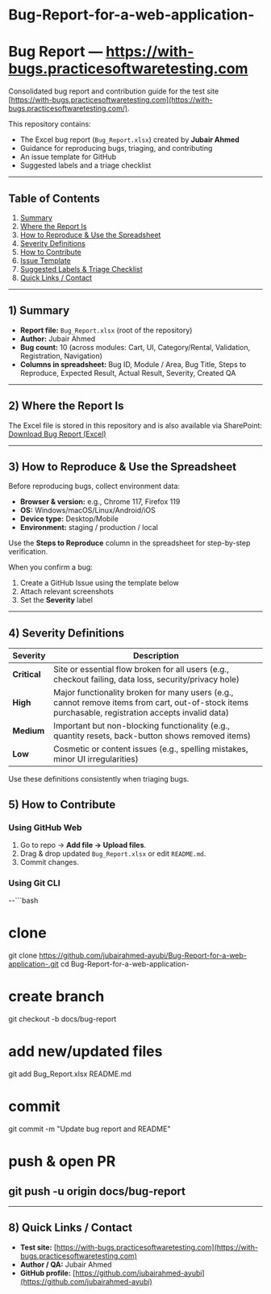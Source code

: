 # Bug-Report-for-a-web-application-
# Bug Report — https://with-bugs.practicesoftwaretesting.com

Consolidated bug report and contribution guide for the test site [https://with-bugs.practicesoftwaretesting.com](https://with-bugs.practicesoftwaretesting.com/).

This repository contains:  
- The Excel bug report (`Bug_Report.xlsx`) created by **Jubair Ahmed**  
- Guidance for reproducing bugs, triaging, and contributing  
- An issue template for GitHub  
- Suggested labels and a triage checklist  

---

## Table of Contents

1. [Summary](#summary)  
2. [Where the Report Is](#where-the-report-is)  
3. [How to Reproduce & Use the Spreadsheet](#how-to-reproduce--use-the-spreadsheet)  
4. [Severity Definitions](#severity-definitions)  
5. [How to Contribute](#how-to-contribute)  
6. [Issue Template](#issue-template)  
7. [Suggested Labels & Triage Checklist](#suggested-labels--triage-checklist)  
8. [Quick Links / Contact](#quick-links--contact)  

---

## 1) Summary

- **Report file:** `Bug_Report.xlsx` (root of the repository)  
- **Author:** Jubair Ahmed  
- **Bug count:** 10 (across modules: Cart, UI, Category/Rental, Validation, Registration, Navigation)  
- **Columns in spreadsheet:** Bug ID, Module / Area, Bug Title, Steps to Reproduce, Expected Result, Actual Result, Severity, Created QA  

---

## 2) Where the Report Is

The Excel file is stored in this repository and is also available via SharePoint:  
[Download Bug Report (Excel)](https://mistedu-my.sharepoint.com/:x:/g/personal/202014018_student_mist_ac_bd/EQA_m_ADAf1Ou7XYkCuuoxMBJIqzNsZ6njjQweKa_GkCng?e=wHl1EK)


---

## 3) How to Reproduce & Use the Spreadsheet

Before reproducing bugs, collect environment data:  

- **Browser & version:** e.g., Chrome 117, Firefox 119  
- **OS:** Windows/macOS/Linux/Android/iOS  
- **Device type:** Desktop/Mobile  
- **Environment:** staging / production / local  

Use the **Steps to Reproduce** column in the spreadsheet for step-by-step verification.  

When you confirm a bug:  
1. Create a GitHub Issue using the template below  
2. Attach relevant screenshots  
3. Set the **Severity** label  

---

## 4) Severity Definitions

| Severity  | Description |
|-----------|-------------|
| **Critical** | Site or essential flow broken for all users (e.g., checkout failing, data loss, security/privacy hole) |
| **High** | Major functionality broken for many users (e.g., cannot remove items from cart, out-of-stock items purchasable, registration accepts invalid data) |
| **Medium** | Important but non-blocking functionality (e.g., quantity resets, back-button shows removed items) |
| **Low** | Cosmetic or content issues (e.g., spelling mistakes, minor UI irregularities) |

Use these definitions consistently when triaging bugs.  
## 5) How to Contribute

### Using GitHub Web
1. Go to repo → **Add file → Upload files**.  
2. Drag & drop updated `Bug_Report.xlsx` or edit `README.md`.  
3. Commit changes.  

### Using Git CLI
--```bash
# clone
git clone https://github.com/jubairahmed-ayubi/Bug-Report-for-a-web-application-.git
cd Bug-Report-for-a-web-application-

# create branch
git checkout -b docs/bug-report

# add new/updated files
git add Bug_Report.xlsx README.md

# commit
git commit -m "Update bug report and README"

# push & open PR
git push -u origin docs/bug-report
---
---

## 8) Quick Links / Contact

- **Test site:** [https://with-bugs.practicesoftwaretesting.com](https://with-bugs.practicesoftwaretesting.com)  
- **Author / QA:** Jubair Ahmed  
- **GitHub profile:** [https://github.com/jubairahmed-ayubi](https://github.com/jubairahmed-ayubi)


